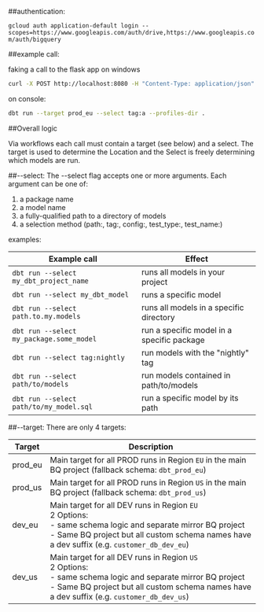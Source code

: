 ##authentication:

```gcloud auth application-default login --scopes=https://www.googleapis.com/auth/drive,https://www.googleapis.com/auth/bigquery```

##example call:

faking a call to the flask app on windows
```bash
curl -X POST http://localhost:8080 -H "Content-Type: application/json" -d "{\"dbt_command\":{\"run\":{\"--target\": \"prod_eu\", \"--select\": \"tag:a\"}}}"
```
on console:
```bash
dbt run --target prod_eu --select tag:a --profiles-dir .
```

##Overall logic

Via workflows each call must contain a target (see below) and a select. The target is used to determine the Location and the Select is freely determining which models are run. 

##--select:
The --select flag accepts one or more arguments. Each argument can be one of:
1) a package name
2) a model name
3) a fully-qualified path to a directory of models
4) a selection method (path:, tag:, config:, test_type:, test_name:)

examples:

| Example call | Effect |
| ------ | ------ |
| ```dbt run --select my_dbt_project_name``` | runs all models in your project |
| ```dbt run --select my_dbt_model``` | runs a specific model |
| ```dbt run --select path.to.my.models``` | runs all models in a specific directory |
| ```dbt run --select my_package.some_model``` | run a specific model in a specific package |
| ```dbt run --select tag:nightly``` | run models with the "nightly" tag |
| ```dbt run --select path/to/models``` | run models contained in path/to/models |
| ```dbt run --select path/to/my_model.sql``` | run a specific model by its path |

##--target:
There are only 4 targets:

| Target | Description |
| ------ | ------ |
| prod_eu | Main target for all PROD runs in Region ```EU``` in the main BQ project (fallback schema: ```dbt_prod_eu```)|
| prod_us |  Main target for all PROD runs in Region ```US``` in the main BQ project (fallback schema: ```dbt_prod_us```) |
| dev_eu | Main target for all DEV runs in Region ```EU```<br />2 Options:<br />- same schema logic and separate mirror BQ project<br />- Same BQ project but all custom schema names have a dev suffix (e.g. ```customer_db_dev_eu```) |
| dev_us | Main target for all DEV runs in Region ```US```<br />2 Options:<br />- same schema logic and separate mirror BQ project<br />- Same BQ project but all custom schema names have a dev suffix (e.g. ```customer_db_dev_us```) |